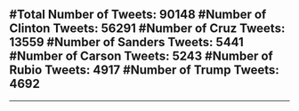 #Total Number of Tweets: 90148 
#Number of Clinton Tweets: 56291
#Number of Cruz Tweets: 13559
#Number of Sanders Tweets: 5441
#Number of Carson Tweets: 5243
#Number of Rubio Tweets: 4917
#Number of Trump Tweets: 4692
---
---
